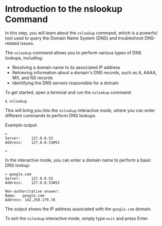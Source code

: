 # Introduction to the nslookup Command

In this step, you will learn about the `nslookup` command, which is a powerful tool used to query the Domain Name System (DNS) and troubleshoot DNS-related issues.

The `nslookup` command allows you to perform various types of DNS lookups, including:

- Resolving a domain name to its associated IP address
- Retrieving information about a domain's DNS records, such as A, AAAA, MX, and NS records
- Identifying the DNS servers responsible for a domain

To get started, open a terminal and run the `nslookup` command:

```
$ nslookup
```

This will bring you into the `nslookup` interactive mode, where you can enter different commands to perform DNS lookups.

Example output:

```
>
Server:		127.0.0.53
Address:	127.0.0.53#53

>
```

In the interactive mode, you can enter a domain name to perform a basic DNS lookup:

```
> google.com
Server:		127.0.0.53
Address:	127.0.0.53#53

Non-authoritative answer:
Name:	google.com
Address: 142.250.179.78
```

The output shows the IP address associated with the `google.com` domain.

To exit the `nslookup` interactive mode, simply type `exit` and press Enter.
